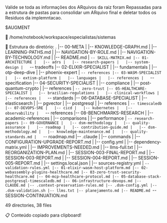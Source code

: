 Valide se toda as informações dos ARquivos da raiz foram Repassadas para
a estrutura de pastas para consolidar um ARquivo final e deletar todos os
Residuos da implemntacao. 

$AUGMENT


📁 /home/notebook/workspace/especialistas/sistemas

🌳 Estrutura do diretório:
.
|-- 00-META
|   |-- KNOWLEDGE-GRAPH.md
|   |-- LEARNING-PATHS.md
|   |-- NAVIGATION-BY-ROLE.md
|   |-- NAVIGATION-BY-TECHNOLOGY.md
|   |-- README.md
|   `-- SKILL-MATRIX.md
|-- 01-ARCHITECTURE
|   |-- adrs
|   |-- research-papers
|   |-- system-design
|   `-- tradeoffs
|-- 02-ELIXIR-SPECIALIST
|   |-- fundamentals
|   |-- otp-deep-dive
|   |-- phoenix-expert
|   `-- references
|-- 03-WASM-SPECIALIST
|   |-- extism-platform
|   |-- languages
|   |-- references
|   `-- specification
|-- 04-SECURITY-SPECIALIST
|   |-- compliance
|   |-- post-quantum-crypto
|   |-- references
|   `-- zero-trust
|-- 05-HEALTHCARE-SPECIALIST
|   |-- brazilian-regulations
|   |-- clinical-workflows
|   |-- references
|   `-- standards
|-- 06-DATABASE-SPECIALIST
|   |-- elasticsearch
|   |-- pgvector
|   |-- postgresql
|   |-- references
|   `-- timescaledb
|-- 07-DEVOPS-SRE
|   |-- cicd
|   |-- kubernetes
|   |-- observability
|   `-- references
|-- 08-BENCHMARKS-RESEARCH
|   |-- academic-references
|   |-- comparisons
|   |-- performance
|   `-- research-papers
|-- 09-GOVERNANCE
|   |-- dsm-methodology
|   |-- quality-assurance
|   |-- roadmap
|   |-- contribution-guide.md
|   |-- dsm-methodology.md
|   |-- knowledge-maintenance.md
|   |-- quality-standards.md
|   `-- roadmap.md
|-- .claude
|   |-- commands
|   |-- CONFIGURATION-UPGRADE-REPORT.md
|   |-- config.yml
|   |-- dependency-matrix.yml
|   |-- IMPROVEMENTS-NEEDED.md
|   |-- llms-full.txt
|   |-- REORGANIZATION-PLAN.md
|   |-- SESSION-003-FINAL-REPORT.md
|   |-- SESSION-003-REPORT.md
|   |-- SESSION-004-REPORT.md
|   |-- SESSION-005-REPORT.md
|   |-- settings.local.json
|   |-- sources-registry.yml
|   `-- validation-rules.yml
|-- 01-elixir-wasm-host-platform.md
|-- 02-webassembly-plugins-healthcare.md
|-- 03-zero-trust-security-healthcare.md
|-- 04-mcp-healthcare-protocol.md
|-- 05-database-stack-postgresql-timescaledb.md
|-- 06-infrastructure-devops.md
|-- CLAUDE.md
|-- .context-preservation-rules.md
|-- .dsm-config.yml
|-- .dsm-validation.sh
|-- llms.txt
|-- planejamento.md
|-- README.md
`-- SESSION-CONTINUATION.md

49 directories, 38 files

📋 Conteúdo copiado para clipboard!
